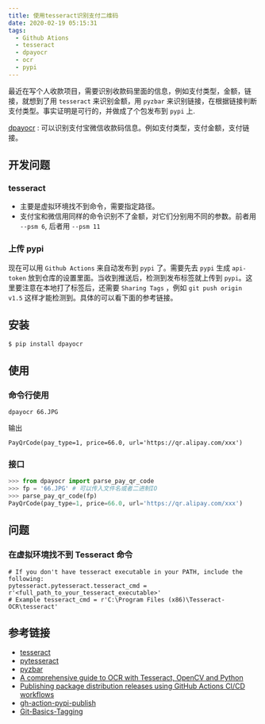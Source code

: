 ```yaml
---
title: 使用tesseract识别支付二维码
date: 2020-02-19 05:15:31
tags:
  - Github Ations
  - tesseract
  - dpayocr
  - ocr
  - pypi
---
```


最近在写个人收款项目，需要识别收款码里面的信息，例如支付类型，金额，链接，就想到了用 `tesseract` 来识别金额，用 `pyzbar` 来识别链接，在根据链接判断支付类型。事实证明是可行的，并做成了个包发布到 `pypi` 上.

[dpayocr](https://github.com/dust8/dpayocr) : 可以识别支付宝微信收款码信息。例如支付类型，支付金额，支付链接。

## 开发问题

### tesseract

- 主要是虚拟环境找不到命令，需要指定路径。
- 支付宝和微信用同样的命令识别不了金额，对它们分别用不同的参数。前者用 `--psm 6`, 后者用 `--psm 11`

### 上传 pypi

现在可以用 `Github Actions` 来自动发布到 `pypi` 了。需要先去 `pypi` 生成 `api-token` 放到仓库的设置里面。当收到推送后，检测到发布标签就上传到 `pypi`。这里要注意在本地打了标签后，还需要 `Sharing Tags` ，例如 `git push origin v1.5` 这样才能检测到。具体的可以看下面的参考链接。

## 安装

```bash
$ pip install dpayocr
```

## 使用

### 命令行使用

```
dpayocr 66.JPG
```

输出

```
PayQrCode(pay_type=1, price=66.0, url='https://qr.alipay.com/xxx')
```

### 接口

```python
>>> from dpayocr import parse_pay_qr_code
>>> fp = '66.JPG' # 可以传入文件名或者二进制IO
>>> parse_pay_qr_code(fp)
PayQrCode(pay_type=1, price=66.0, url='https://qr.alipay.com/xxx')
```

## 问题

### 在虚拟环境找不到 Tesseract 命令

```
# If you don't have tesseract executable in your PATH, include the following:
pytesseract.pytesseract.tesseract_cmd = r'<full_path_to_your_tesseract_executable>'
# Example tesseract_cmd = r'C:\Program Files (x86)\Tesseract-OCR\tesseract'
```

## 参考链接

- [tesseract](https://github.com/tesseract-ocr/tesseract)
- [pytesseract](https://pypi.org/project/pytesseract/)
- [pyzbar](https://pypi.org/project/pyzbar/)
- [A comprehensive guide to OCR with Tesseract, OpenCV and Python](https://nanonets.com/ocr-with-tesseract/)
- [Publishing package distribution releases using GitHub Actions CI/CD workflows](https://packaging.python.org/guides/publishing-package-distribution-releases-using-github-actions-ci-cd-workflows/)
- [gh-action-pypi-publish](https://github.com/pypa/gh-action-pypi-publish)
- [Git-Basics-Tagging](https://git-scm.com/book/en/v2/Git-Basics-Tagging)
